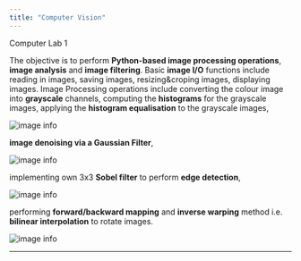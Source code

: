 ```yaml
---
title: "Computer Vision"
---
```


Computer Lab 1

The objective is to perform **Python-based image processing operations**, **image analysis** and **image filtering**. Basic **image I/O** functions include reading in images, saving images, resizing&croping images, displaying images. Image Processing operations include converting the colour image into **grayscale** channels, computing the **histograms** for the grayscale images, applying the **histogram equalisation** to the grayscale images,

![image info](Jushang-Qiu.github.io/images/histogram.png)

**image denoising via a Gaussian Filter**,

![image info](Jushang-Qiu.github.io//images/gaussianfilter.png)

implementing own 3x3 **Sobel filter** to perform **edge detection**,

![image info](Jushang-Qiu.github.io//images/sobel.png)

performing **forward/backward mapping** and **inverse warping** method i.e. **bilinear interpolation** to rotate images.

![image info](Jushang-Qiu.github.io//images/rotation.png)

---
